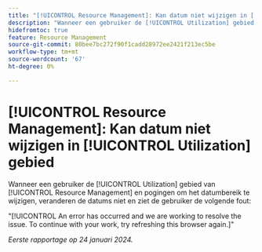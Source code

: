 ```yaml
---
title: "[!UICONTROL Resource Management]: Kan datum niet wijzigen in [!UICONTROL Utilization] gebied"
description: "Wanneer een gebruiker de [!UICONTROL Utilization] gebied van [!UICONTROL Resource Management] en pogingen om het datumbereik te wijzigen, veranderen de datums niet en ziet de gebruiker een fout."
hidefromtoc: true
feature: Resource Management
source-git-commit: 80bee7bc272f90f1cadd28972ee2421f213ec5be
workflow-type: tm+mt
source-wordcount: '67'
ht-degree: 0%

---
```



# [!UICONTROL Resource Management]: Kan datum niet wijzigen in [!UICONTROL Utilization] gebied

Wanneer een gebruiker de [!UICONTROL Utilization] gebied van [!UICONTROL Resource Management] en pogingen om het datumbereik te wijzigen, veranderen de datums niet en ziet de gebruiker de volgende fout:

&quot;[!UICONTROL An error has occurred and we are working to resolve the issue. To continue with your work, try refreshing this browser again.]&quot;

_Eerste rapportage op 24 januari 2024._
